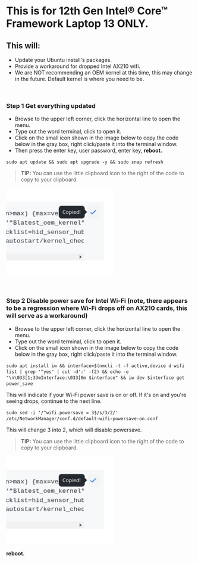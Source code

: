 # This is for 12th Gen Intel® Core™ Framework Laptop 13 ONLY.


## This will:

- Update your Ubuntu install's packages.
- Provide a workaround for dropped Intel AX210 wifi.
- We are NOT recommending an OEM kernel at this time, this may change in the future. Default kernel is where you need to be.


&nbsp; &nbsp; &nbsp; &nbsp; 


### Step 1 Get everything updated

- Browse to the upper left corner, click the horizontal line to open the menu.
- Type out the word terminal, click to open it.
- Click on the small icon shown in the image below to copy the code below in the gray box, right click/paste it into the terminal window.
- Then press the enter key, user password, enter key, **reboot.**

```
sudo apt update && sudo apt upgrade -y && sudo snap refresh
```
> **TIP:** You can use the little clipboard icon to the right of the code to copy to your clipboard.

<p style="text-align: left"><img src="https://raw.githubusercontent.com/FrameworkComputer/linux-docs/main/copied.png" alt="Copy The Code Below Like This" title="Copy The Code Above Like This"></p>


&nbsp; &nbsp; &nbsp;

### Step 2 Disable power save for Intel Wi-Fi (note, there appears to be a regression where Wi-Fi drops off on AX210 cards, this will serve as a workaround) 

- Browse to the upper left corner, click the horizontal line to open the menu.
- Type out the word terminal, click to open it.
- Click on the small icon shown in the image below to copy the code below in the gray box, right click/paste it into the terminal window.

```
sudo apt install iw && interface=$(nmcli -t -f active,device d wifi list | grep '^yes' | cut -d':' -f2) && echo -e "\n\033[1;33mInterface:\033[0m $interface" && iw dev $interface get power_save
```
This will indicate if your Wi-Fi power save is on or off. If it's on and you're seeing drops, continue to the next line.

```
sudo sed -i '/^wifi.powersave = 3$/s/3/2/' /etc/NetworkManager/conf.d/default-wifi-powersave-on.conf
```

This will change 3 into 2, which will disable powersave.

> **TIP:** You can use the little clipboard icon to the right of the code to copy to your clipboard.

<p style="text-align: left"><img src="https://raw.githubusercontent.com/FrameworkComputer/linux-docs/main/copied.png" alt="Copy The Code Below Like This" title="Copy The Code Above Like This"></p>

**reboot.**


&nbsp; &nbsp; &nbsp; &nbsp; 

